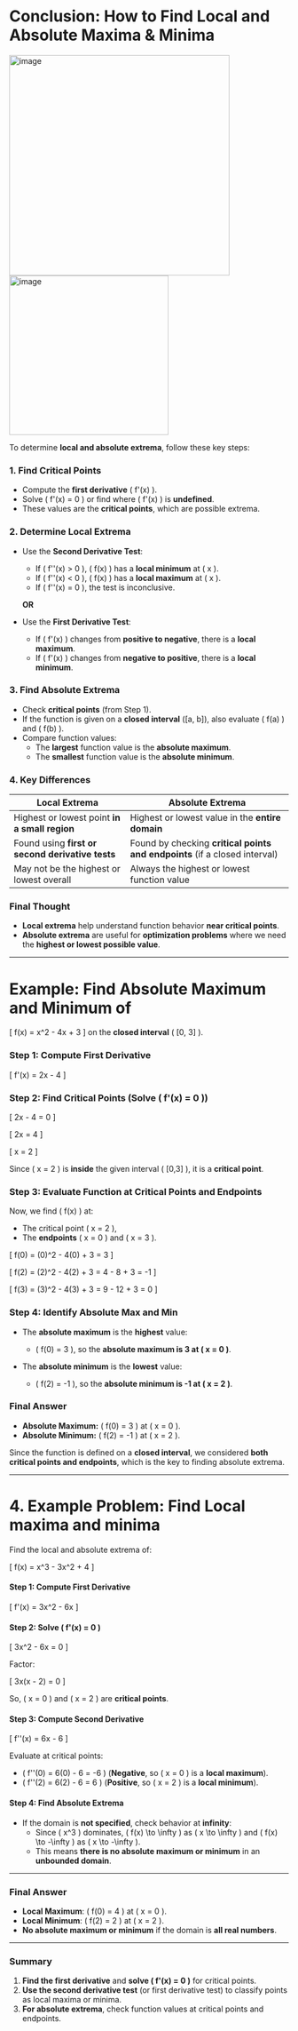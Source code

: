 # **Conclusion: How to Find Local and Absolute Maxima & Minima**
<img width="397" alt="image" src="https://github.com/user-attachments/assets/ec16dc88-3aa0-4c7c-ada2-13bda2278cee" />
<img width="287" alt="image" src="https://github.com/user-attachments/assets/23fd7cce-8f9e-4749-8aba-a5859d5a355f" />

To determine **local and absolute extrema**, follow these key steps:

### **1. Find Critical Points**
- Compute the **first derivative** \( f'(x) \).
- Solve \( f'(x) = 0 \) or find where \( f'(x) \) is **undefined**.
- These values are the **critical points**, which are possible extrema.

### **2. Determine Local Extrema**
- Use the **Second Derivative Test**:
  - If \( f''(x) > 0 \), \( f(x) \) has a **local minimum** at \( x \).
  - If \( f''(x) < 0 \), \( f(x) \) has a **local maximum** at \( x \).
  - If \( f''(x) = 0 \), the test is inconclusive.
  
  **OR**
  
- Use the **First Derivative Test**:
  - If \( f'(x) \) changes from **positive to negative**, there is a **local maximum**.
  - If \( f'(x) \) changes from **negative to positive**, there is a **local minimum**.

### **3. Find Absolute Extrema**
- Check **critical points** (from Step 1).
- If the function is given on a **closed interval** \([a, b]\), also evaluate \( f(a) \) and \( f(b) \).
- Compare function values:
  - The **largest** function value is the **absolute maximum**.
  - The **smallest** function value is the **absolute minimum**.

### **4. Key Differences**
| Local Extrema | Absolute Extrema |
|--------------|----------------|
| Highest or lowest point **in a small region** | Highest or lowest value in the **entire domain** |
| Found using **first or second derivative tests** | Found by checking **critical points and endpoints** (if a closed interval) |
| May not be the highest or lowest overall | Always the highest or lowest function value |

### **Final Thought**
- **Local extrema** help understand function behavior **near critical points**.
- **Absolute extrema** are useful for **optimization problems** where we need the **highest or lowest possible value**.
  
--------------------------------------------------------------------------------------------------------------------------------

# **Example: Find Absolute Maximum and Minimum of**  
\[
f(x) = x^2 - 4x + 3
\]
on the **closed interval** \( [0, 3] \).



### **Step 1: Compute First Derivative**
\[
f'(x) = 2x - 4
\]

### **Step 2: Find Critical Points (Solve \( f'(x) = 0 \))**
\[
2x - 4 = 0
\]

\[
2x = 4
\]

\[
x = 2
\]

Since \( x = 2 \) is **inside** the given interval \( [0,3] \), it is a **critical point**.



### **Step 3: Evaluate Function at Critical Points and Endpoints**
Now, we find \( f(x) \) at:
- The critical point \( x = 2 \),
- The **endpoints** \( x = 0 \) and \( x = 3 \).

\[
f(0) = (0)^2 - 4(0) + 3 = 3
\]

\[
f(2) = (2)^2 - 4(2) + 3 = 4 - 8 + 3 = -1
\]

\[
f(3) = (3)^2 - 4(3) + 3 = 9 - 12 + 3 = 0
\]



### **Step 4: Identify Absolute Max and Min**
- The **absolute maximum** is the **highest** value:  
  - \( f(0) = 3 \), so the **absolute maximum is 3 at \( x = 0 \)**.
  
- The **absolute minimum** is the **lowest** value:  
  - \( f(2) = -1 \), so the **absolute minimum is -1 at \( x = 2 \)**.



### **Final Answer**
- **Absolute Maximum:** \( f(0) = 3 \) at \( x = 0 \).  
- **Absolute Minimum:** \( f(2) = -1 \) at \( x = 2 \).

Since the function is defined on a **closed interval**, we considered **both critical points and endpoints**, which is the key to finding absolute extrema.

-------------------------------------------------------------------------------------------------------
# **4. Example Problem: Find Local maxima and minima**
Find the local and absolute extrema of:

\[
f(x) = x^3 - 3x^2 + 4
\]

#### **Step 1: Compute First Derivative**
\[
f'(x) = 3x^2 - 6x
\]

#### **Step 2: Solve \( f'(x) = 0 \)**
\[
3x^2 - 6x = 0
\]

Factor:

\[
3x(x - 2) = 0
\]

So, \( x = 0 \) and \( x = 2 \) are **critical points**.

#### **Step 3: Compute Second Derivative**
\[
f''(x) = 6x - 6
\]

Evaluate at critical points:
- \( f''(0) = 6(0) - 6 = -6 \) (**Negative**, so \( x = 0 \) is a **local maximum**).
- \( f''(2) = 6(2) - 6 = 6 \) (**Positive**, so \( x = 2 \) is a **local minimum**).

#### **Step 4: Find Absolute Extrema**
- If the domain is **not specified**, check behavior at **infinity**:
  - Since \( x^3 \) dominates, \( f(x) \to \infty \) as \( x \to \infty \) and \( f(x) \to -\infty \) as \( x \to -\infty \).
  - This means **there is no absolute maximum or minimum** in an **unbounded domain**.

---

### **Final Answer**
- **Local Maximum**: \( f(0) = 4 \) at \( x = 0 \).
- **Local Minimum**: \( f(2) = 2 \) at \( x = 2 \).
- **No absolute maximum or minimum** if the domain is **all real numbers**.

---

### **Summary**
1. **Find the first derivative** and **solve \( f'(x) = 0 \)** for critical points.
2. **Use the second derivative test** (or first derivative test) to classify points as local maxima or minima.
3. **For absolute extrema**, check function values at critical points and endpoints.

